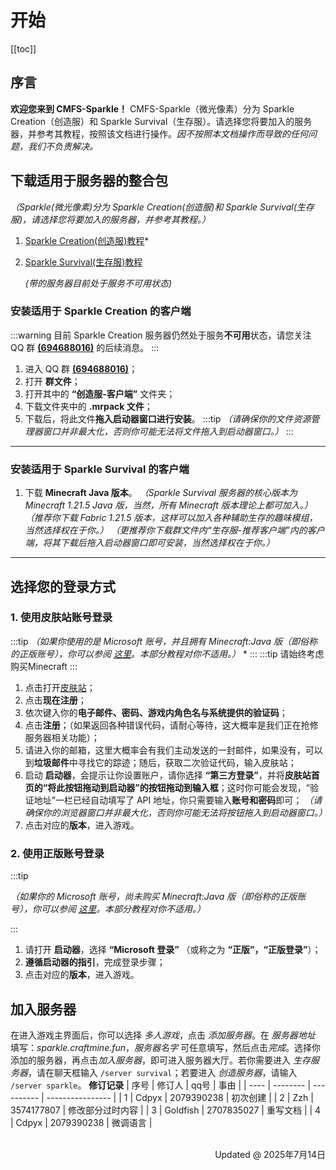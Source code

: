 # 开始

[[toc]]
## 序言
**欢迎您来到 CMFS-Sparkle！** CMFS-Sparkle（微光像素）分为 Sparkle Creation（创造服）和 Sparkle Survival（生存服）。请选择您将要加入的服务器，并参考其教程，按照该文档进行操作。*因不按照本文档操作而导致的任何问题，我们不负责解决。*

## 下载适用于服务器的整合包
*（Sparkle(微光像素)分为 Sparkle Creation(创造服)和 Sparkle Survival(生存服)，请选择您将要加入的服务器，并参考其教程。）*

1. [Sparkle Creation(创造服)教程](#安装适用于-Sparkle-Creation-的客户端)*

2. [Sparkle Survival(生存服)教程](#安装适用于-Sparkle-Survival-的客户端)

   *(带的服务器目前处于服务不可用状态)*

### 安装适用于 Sparkle Creation 的客户端

:::warning
目前 Sparkle Creation 服务器仍然处于服务**不可用**状态，请您关注 QQ 群 **[(694688016)](https://qm.qq.com/q/VISLBWplmu)** 的后续消息。
:::

1. 进入 QQ 群 **[(694688016)](https://qm.qq.com/q/VISLBWplmu)**；
2. 打开 **群文件**；
3. 打开其中的 **“创造服-客户端”** 文件夹；
4. 下载文件夹中的 **.mrpack 文件**；
5. 下载后，将此文件**拖入启动器窗口进行安装**。
:::tip
*（请确保你的文件资源管理器窗口并非最大化，否则你可能无法将文件拖入到启动器窗口。）*
:::
------
### 安装适用于 Sparkle Survival 的客户端
1. 下载 **Minecraft Java 版本**。
    *（Sparkle Survival 服务器的核心版本为 Minecraft 1.21.5 Java 版，当然，所有 Minecraft 版本理论上都可加入。）*
    *（推荐你下载 Fabric 1.21.5 版本，这样可以加入各种辅助生存的趣味模组，当然选择权在于你。）*
    *（更推荐你下载群文件内“生存服-推荐客户端”内的客户端，将其下载后拖入启动器窗口即可安装，当然选择权在于你。）*
------
## 选择您的登录方式
### 1. 使用皮肤站账号登录
:::tip
*（如果你使用的是 Microsoft 账号，并且拥有 Minecraft:Java 版（即俗称的正版账号），你可以参阅 [这里](#2.使用正版账号登陆)。本部分教程对你不适用。）* *
:::
:::tip
请始终考虑购买Minecraft
:::
1. 点击打开[皮肤站](http://s.bu7.top:20000)；
2. 点击**现在注册**；
3. 依次键入你的**电子邮件、密码、游戏内角色名与系统提供的验证码**；
4. 点击**注册**；（如果返回各种错误代码，请耐心等待，这大概率是我们正在抢修服务器相关功能）；
5. 请进入你的邮箱，这里大概率会有我们主动发送的一封邮件，如果没有，可以到**垃圾邮件**中寻找它的踪迹；随后，获取二次验证代码，输入皮肤站；
6. 启动 **启动器**，会提示让你设置账户，请你选择 **“第三方登录”**，并将**皮肤站首页的“将此按钮拖动到启动器”的按钮拖动到输入框**；这时你可能会发现，“验证地址”一栏已经自动填写了 API 地址，你只需要输入**账号和密码**即可；
    *（请确保你的浏览器窗口并非最大化，否则你可能无法将按钮拖入到启动器窗口。）*
7. 点击对应的**版本**，进入游戏。
### 2. 使用正版账号登录

:::tip

*（如果你的 Microsoft 账号，*尚未购买* Minecraft:Java 版（即俗称的正版账号），你可以参阅 [这里](#1.使用皮肤站账号登录)。本部分教程对你不适用。）*

:::

1. 请打开 **启动器**，选择 **“Microsoft 登录”** （或称之为 **“正版”，“正版登录”**）；
2. **遵循启动器的指引**，完成登录步骤；
3. 点击对应的**版本**，进入游戏。
## 加入服务器
在进入游戏主界面后，你可以选择 *多人游戏*，点击 *添加服务器*。在 *服务器地址* 填写：*sparkle.craftmine.fun*，*服务器名字* 可任意填写，然后点击*完成*。选择你添加的服务器，再点击*加入服务器*，即可进入服务器大厅。若你需要进入 *生存服务器*，请在聊天框输入 `/server survival`；若要进入 *创造服务器*，请输入 `/server sparkle`。
**修订记录**
| 序号 | 修订人   | qq号       | 事由             |
| ---- | -------- | ---------- | ---------------- |
| 1    | Cdpyx    | 2079390238 | 初次创建         |
| 2    | Zzh      | 3574177807 | 修改部分过时内容 |
| 3    | Goldfish | 2707835027 | 重写文档         |
| 4    | Cdpyx    | 2079390238 | 微调语言         |
<p style="text-align: right">
 <br>Updated @ 2025年7月14日
</p>


